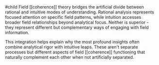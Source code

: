 #child 
Field [[coherence]] theory bridges the artificial divide between rational and intuitive modes of understanding. Rational analysis represents focused attention on specific field patterns, while intuition accesses broader field relationships beyond analytical focus. Neither is superior - they represent different but complementary ways of engaging with field information.

This integration helps explain why the most profound insights often combine analytical rigor with intuitive leaps. These aren't separate processes but different aspects of field [[coherence]] functioning that naturally complement each other when not artificially separated.